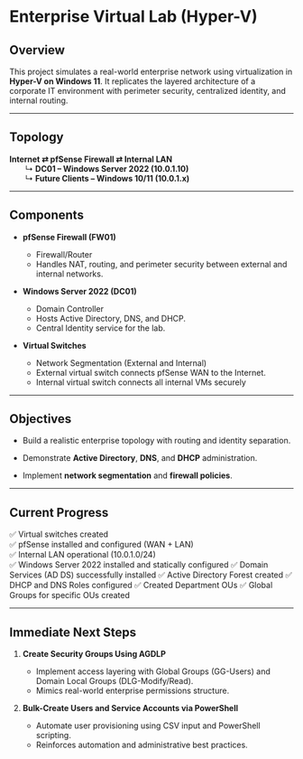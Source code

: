 # Enterprise Virtual Lab (Hyper-V)

## Overview
This project simulates a real-world enterprise network using virtualization in **Hyper-V on Windows 11**. It replicates the layered architecture of a corporate IT environment with perimeter security, centralized identity, and internal routing.

---

## Topology

**Internet ⇄ pfSense Firewall ⇄ Internal LAN**  
  ↳ **DC01 – Windows Server 2022 (10.0.1.10)**  
  ↳ **Future Clients – Windows 10/11 (10.0.1.x)**  

---

## Components

- **pfSense Firewall (FW01)**
  - Firewall/Router 
  - Handles NAT, routing, and perimeter security between external and internal networks.
  
- **Windows Server 2022 (DC01)**
  - Domain Controller
  - Hosts Active Directory, DNS, and DHCP.
  - Central Identity service for the lab.

- **Virtual Switches**
  - Network Segmentation (External and Internal)
  - External virtual switch connects pfSense WAN to the Internet.
  - Internal virtual switch connects all internal VMs securely

---

## Objectives
- Build a realistic enterprise topology with routing and identity separation.  
  
- Demonstrate **Active Directory**, **DNS**, and **DHCP** administration.  
  
- Implement **network segmentation** and **firewall policies**.   

---

## Current Progress
✅ Virtual switches created  
✅ pfSense installed and configured (WAN + LAN)  
✅ Internal LAN operational (10.0.1.0/24)  
✅ Windows Server 2022 installed and statically configured
✅ Domain Services (AD DS) successfully installed
✅ Active Directory Forest created
✅ DHCP and DNS Roles configured
✅ Created Department OUs 
✅ Global Groups for specific OUs created


---

## Immediate Next Steps 

1. **Create Security Groups Using AGDLP**  
   - Implement access layering with Global Groups (GG-Users) and Domain Local Groups (DLG-Modify/Read).  
   - Mimics real-world enterprise permissions structure.  

2. **Bulk-Create Users and Service Accounts via PowerShell**  
   - Automate user provisioning using CSV input and PowerShell scripting.  
   - Reinforces automation and administrative best practices.  